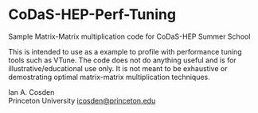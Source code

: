 # CoDaS-HEP-Perf-Tuning

Sample Matrix-Matrix multiplication code for CoDaS-HEP Summer School

This is intended to use as a example to profile with performance tuning tools such as VTune.  The code does not do anything useful and is for illustrative/educational use only.  It is not meant to be exhaustive or demostrating optimal matrix-matrix multiplication techniques.

Ian A. Cosden  
Princeton University
icosden@princeton.edu

  
